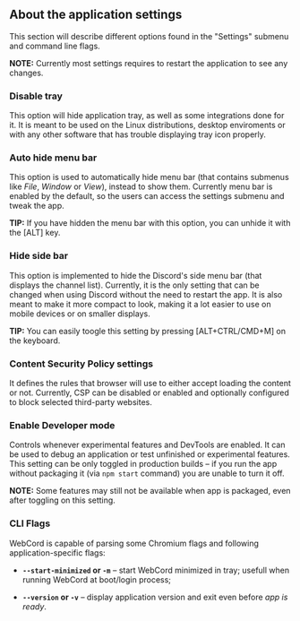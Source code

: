 ## About the application settings
This section will describe different options found in the "Settings" submenu and
command line flags.

**NOTE:** Currently most settings requires to restart the application to see any
changes.

### Disable tray

This option will hide application tray, as well as some integrations done for it.
It is meant to be used on the Linux distributions, desktop enviroments or with
any other software that has trouble displaying tray icon properly.

### Auto hide menu bar

This option is used to automatically hide menu bar (that contains submenus like
*File*, *Window* or *View*), instead to show them. Currently menu bar is enabled
by the default, so the users can access the settings submenu and tweak the app.

**TIP:** If you have hidden the menu bar with this option, you can unhide it
with the \[ALT\] key.

### Hide side bar

This option is implemented to hide the Discord's side menu bar (that displays
the channel list). Currently, it is the only setting that can be changed when
using Discord without the need to restart the app. It is also meant to make it
more compact to look, making it a lot easier to use on mobile devices or on
smaller displays.

**TIP:** You can easily toogle this setting by pressing \[ALT+CTRL/CMD+M\] on
the keyboard.

### Content Security Policy settings

It defines the rules that browser will use to either accept loading the content
or not. Currently, CSP can be disabled or enabled and optionally configured to
block selected third-party websites.

### Enable Developer mode

Controls whenever experimental features and DevTools are enabled. It can be used
to debug an application or test unfinished or experimental features. This
setting can be only toggled in production builds – if you run the app without
packaging it (via `npm start` command) you are unable to turn it off.

**NOTE:** Some features may still not be available when app is packaged, even
after toggling on this setting.

### CLI Flags
WebCord is capable of parsing some Chromium flags and following
application-specific flags:

- **`--start-minimized` or `-m`** – start WebCord minimized in tray;
usefull when running WebCord at boot/login process;

- **`--version` or `-v`** – display application version and exit even before
*app is ready*.